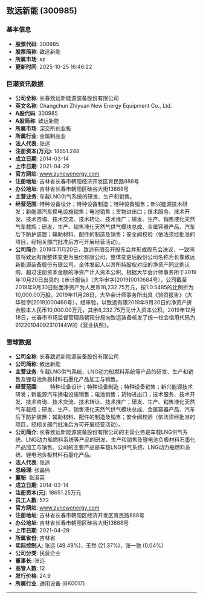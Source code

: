 ## 致远新能 (300985)

### 基本信息

- **股票代码**: 300985
- **股票简称**: 致远新能
- **所属市场**: sz
- **更新时间**: 2025-10-25 16:46:22

### 巨潮资讯数据

- **公司全称**: 长春致远新能源装备股份有限公司
- **英文名称**: Changchun Zhiyuan New Energy Equipment Co., Ltd.
- **A股代码**: 300985
- **A股简称**: 致远新能
- **所属市场**: 深交所创业板
- **所属行业**: 金属制品业
- **法人代表**: 张远
- **注册资本(万元)**: 18651.248
- **成立日期**: 2014-03-14
- **上市日期**: 2021-04-29
- **官方网站**: www.zynewenergy.com
- **注册地址**: 吉林省长春市朝阳经济开发区育民路888号
- **办公地址**: 吉林省长春市朝阳区硅谷大街13888号
- **主营业务**: 车载LNG供气系统的研发、生产和销售。
- **经营范围**: 特种设备设计；特种设备制造；特种设备销售；新兴能源技术研发；新能源汽车换电设施销售；电池销售；货物进出口；技术服务、技术开发、技术咨询、技术交流、技术转让、技术推广；研发、生产、销售液化天然气车载瓶；研发、生产、销售液化天然气供气模块总成、金属容器产品、汽车后下防护装置；辅助材料、配件的制造及销售；安全阀校验（依法须经批准的项目，经相关部门批准后方可开展经营活动）。
- **公司简介**: 2019年11月20日，致远有限召开股东会并形成股东会决议，一致同意将致远有限整体变更为股份有限公司，整体变更后股份公司名称为长春致远新能源装备股份有限公司。全体发起人以其所持股权对应的净资产同比例认购，超过注册资本金额的净资产计入资本公积。根据大华会计师事务所于2019年10月20日出具的《审计报告》（大华审字[2019]0010684号），公司截至2019年9月30日账面净资产为人民币18,232.75万元，按1:0.5485的比例折为10,000.00万股。2019年11月28日，大华会计师事务所出具《验资报告》（大华验字[2019]000460号），经审验，以致远有限2019年9月30日的净资产折合股本人民币10,000.00万元，其余8,232.75万元计入资本公积。2019年12月18日，长春市市场监督管理局朝阳分局向致远装备核发了统一社会信用代码为91220104092310144W的《营业执照》。

### 雪球数据

- **公司全称**: 长春致远新能源装备股份有限公司
- **公司简称**: 致远新能
- **主营业务**: 车载LNG供气系统、LNG动力船燃料系统等产品的研发、生产和销售及锂电池负极材料石墨化产品加工与销售。
- **经营范围**: 　　特种设备设计；特种设备制造；特种设备销售；新兴能源技术研发；新能源汽车换电设施销售；电池销售；货物进出口；技术服务、技术开发、技术咨询、技术交流、技术转让、技术推广；研发、生产、销售液化天然气车载瓶；研发、生产、销售液化天然气供气模块总成、金属容器产品、汽车后下防护装置；辅助材料、配件的制造及销售；安全阀校验（依法须经批准的项目，经相关部门批准后方可开展经营活动）。
- **公司简介**: 长春致远新能源装备股份有限公司的主营业务是车载LNG供气系统、LNG动力船燃料系统等产品的研发、生产和销售及锂电池负极材料石墨化产品加工与销售。公司的主要产品是车载LNG供气系统、LNG动力船燃料系统、锂电池负极材料石墨化产品。
- **法人代表**: 张远
- **总经理**: 张晶伟
- **董秘**: 张淑英
- **成立日期**: 2014-03-14
- **注册资本(元)**: 18651.25万元
- **员工人数**: 572
- **官方网站**: www.zynewenergy.com
- **注册地址**: 吉林省长春市朝阳区经济开发区育民路888号
- **办公地址**: 吉林省长春市朝阳区硅谷大街13888号
- **上市日期**: 2021-04-29
- **所属省份**: 吉林省
- **实际控制人**: 张远 (49.49%)，王然 (21.37%)，张一弛 (0.04%)
- **公司分类**: 民营企业
- **董事长**: 张远
- **高管人数**: 12
- **发行价格**: 24.9
- **所属行业**: 通用设备 (BK0017)

---